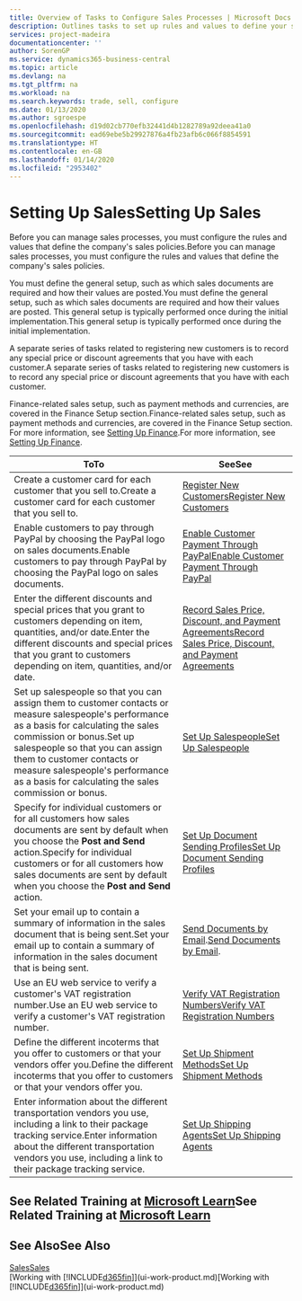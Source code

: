 ```yaml
---
title: Overview of Tasks to Configure Sales Processes | Microsoft Docs
description: Outlines tasks to set up rules and values to define your sales policies and processes.
services: project-madeira
documentationcenter: ''
author: SorenGP
ms.service: dynamics365-business-central
ms.topic: article
ms.devlang: na
ms.tgt_pltfrm: na
ms.workload: na
ms.search.keywords: trade, sell, configure
ms.date: 01/13/2020
ms.author: sgroespe
ms.openlocfilehash: d19d02cb770efb32441d4b1282789a92deea41a0
ms.sourcegitcommit: ead69ebe5b29927876a4fb23afb6c066f8854591
ms.translationtype: HT
ms.contentlocale: en-GB
ms.lasthandoff: 01/14/2020
ms.locfileid: "2953402"
---
```

# <a name="setting-up-sales"></a><span data-ttu-id="d72db-103">Setting Up Sales</span><span class="sxs-lookup"><span data-stu-id="d72db-103">Setting Up Sales</span></span>
<span data-ttu-id="d72db-104">Before you can manage sales processes, you must configure the rules and values that define the company's sales policies.</span><span class="sxs-lookup"><span data-stu-id="d72db-104">Before you can manage sales processes, you must configure the rules and values that define the company's sales policies.</span></span>

<span data-ttu-id="d72db-105">You must define the general setup, such as which sales documents are required and how their values are posted.</span><span class="sxs-lookup"><span data-stu-id="d72db-105">You must define the general setup, such as which sales documents are required and how their values are posted.</span></span> <span data-ttu-id="d72db-106">This general setup is typically performed once during the initial implementation.</span><span class="sxs-lookup"><span data-stu-id="d72db-106">This general setup is typically performed once during the initial implementation.</span></span>

<span data-ttu-id="d72db-107">A separate series of tasks related to registering new customers is to record any special price or discount agreements that you have with each customer.</span><span class="sxs-lookup"><span data-stu-id="d72db-107">A separate series of tasks related to registering new customers is to record any special price or discount agreements that you have with each customer.</span></span>

<span data-ttu-id="d72db-108">Finance-related sales setup, such as payment methods and currencies, are covered in the Finance Setup section.</span><span class="sxs-lookup"><span data-stu-id="d72db-108">Finance-related sales setup, such as payment methods and currencies, are covered in the Finance Setup section.</span></span> <span data-ttu-id="d72db-109">For more information, see [Setting Up Finance](finance-setup-finance.md).</span><span class="sxs-lookup"><span data-stu-id="d72db-109">For more information, see [Setting Up Finance](finance-setup-finance.md).</span></span>

| <span data-ttu-id="d72db-110">To</span><span class="sxs-lookup"><span data-stu-id="d72db-110">To</span></span> | <span data-ttu-id="d72db-111">See</span><span class="sxs-lookup"><span data-stu-id="d72db-111">See</span></span> |
| --- | --- |
| <span data-ttu-id="d72db-112">Create a customer card for each customer that you sell to.</span><span class="sxs-lookup"><span data-stu-id="d72db-112">Create a customer card for each customer that you sell to.</span></span> |[<span data-ttu-id="d72db-113">Register New Customers</span><span class="sxs-lookup"><span data-stu-id="d72db-113">Register New Customers</span></span>](sales-how-register-new-customers.md) |
| <span data-ttu-id="d72db-114">Enable customers to pay through PayPal by choosing the PayPal logo on sales documents.</span><span class="sxs-lookup"><span data-stu-id="d72db-114">Enable customers to pay through PayPal by choosing the PayPal logo on sales documents.</span></span> |[<span data-ttu-id="d72db-115">Enable Customer Payment Through PayPal</span><span class="sxs-lookup"><span data-stu-id="d72db-115">Enable Customer Payment Through PayPal</span></span>](sales-how-enable-payment-service-extensions.md) |
| <span data-ttu-id="d72db-116">Enter the different discounts and special prices that you grant to customers depending on item, quantities, and/or date.</span><span class="sxs-lookup"><span data-stu-id="d72db-116">Enter the different discounts and special prices that you grant to customers depending on item, quantities, and/or date.</span></span> |[<span data-ttu-id="d72db-117">Record Sales Price, Discount, and Payment Agreements</span><span class="sxs-lookup"><span data-stu-id="d72db-117">Record Sales Price, Discount, and Payment Agreements</span></span>](sales-how-record-sales-price-discount-payment-agreements.md) |
| <span data-ttu-id="d72db-118">Set up salespeople so that you can assign them to customer contacts or measure salespeople's performance as a basis for calculating the sales commission or bonus.</span><span class="sxs-lookup"><span data-stu-id="d72db-118">Set up salespeople so that you can assign them to customer contacts or measure salespeople's performance as a basis for calculating the sales commission or bonus.</span></span> |[<span data-ttu-id="d72db-119">Set Up Salespeople</span><span class="sxs-lookup"><span data-stu-id="d72db-119">Set Up Salespeople</span></span>](sales-how-setup-salespeople.md) |
| <span data-ttu-id="d72db-120">Specify for individual customers or for all customers how sales documents are sent by default when you choose the **Post and Send** action.</span><span class="sxs-lookup"><span data-stu-id="d72db-120">Specify for individual customers or for all customers how sales documents are sent by default when you choose the **Post and Send** action.</span></span> |[<span data-ttu-id="d72db-121">Set Up Document Sending Profiles</span><span class="sxs-lookup"><span data-stu-id="d72db-121">Set Up Document Sending Profiles</span></span>](sales-how-setup-document-send-profiles.md) |
| <span data-ttu-id="d72db-122">Set your email up to contain a summary of information in the sales document that is being sent.</span><span class="sxs-lookup"><span data-stu-id="d72db-122">Set your email up to contain a summary of information in the sales document that is being sent.</span></span> |<span data-ttu-id="d72db-123">[Send Documents by Email](ui-how-send-documents-email.md).</span><span class="sxs-lookup"><span data-stu-id="d72db-123">[Send Documents by Email](ui-how-send-documents-email.md).</span></span> |
|<span data-ttu-id="d72db-124">Use an EU web service to verify a customer's VAT registration number.</span><span class="sxs-lookup"><span data-stu-id="d72db-124">Use an EU web service to verify a customer's VAT registration number.</span></span>|[<span data-ttu-id="d72db-125">Verify VAT Registration Numbers</span><span class="sxs-lookup"><span data-stu-id="d72db-125">Verify VAT Registration Numbers</span></span>](finance-setup-vat.md)|
|<span data-ttu-id="d72db-126">Define the different incoterms that you offer to customers or that your vendors offer you.</span><span class="sxs-lookup"><span data-stu-id="d72db-126">Define the different incoterms that you offer to customers or that your vendors offer you.</span></span>|[<span data-ttu-id="d72db-127">Set Up Shipment Methods</span><span class="sxs-lookup"><span data-stu-id="d72db-127">Set Up Shipment Methods</span></span>](sales-how-set-up-shipment-methods.md)|
|<span data-ttu-id="d72db-128">Enter information about the different transportation vendors you use, including a link to their package tracking service.</span><span class="sxs-lookup"><span data-stu-id="d72db-128">Enter information about the different transportation vendors you use, including a link to their package tracking service.</span></span>|[<span data-ttu-id="d72db-129">Set Up Shipping Agents</span><span class="sxs-lookup"><span data-stu-id="d72db-129">Set Up Shipping Agents</span></span>](sales-how-to-set-up-shipping-agents.md)|

## <a name="see-related-training-at-microsoft-learnlearnmodulestrade-get-started-dynamics-365-business-central"></a><span data-ttu-id="d72db-130">See Related Training at [Microsoft Learn](/learn/modules/trade-get-started-dynamics-365-business-central/)</span><span class="sxs-lookup"><span data-stu-id="d72db-130">See Related Training at [Microsoft Learn](/learn/modules/trade-get-started-dynamics-365-business-central/)</span></span>

## <a name="see-also"></a><span data-ttu-id="d72db-131">See Also</span><span class="sxs-lookup"><span data-stu-id="d72db-131">See Also</span></span>
[<span data-ttu-id="d72db-132">Sales</span><span class="sxs-lookup"><span data-stu-id="d72db-132">Sales</span></span>](sales-manage-sales.md)  
<span data-ttu-id="d72db-133">[Working with [!INCLUDE[d365fin](includes/d365fin_md.md)]](ui-work-product.md)</span><span class="sxs-lookup"><span data-stu-id="d72db-133">[Working with [!INCLUDE[d365fin](includes/d365fin_md.md)]](ui-work-product.md)</span></span>
